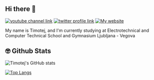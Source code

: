 ## Hi there 👋

[![youtube channel link](https://img.shields.io/badge/YouTube-FF0000?style=for-the-badge&logo=youtube&logoColor=white)](https://www.youtube.com/@Sp4rkXy)
[![twitter profile link](https://img.shields.io/badge/Twitter-1DA1F2?style=for-the-badge&logo=twitter&logoColor=white)](https://x.com/SparkOW3)
[![My website](https://img.shields.io/badge/Google%20Chrome-4285F4?logo=GoogleChrome&logoColor=white)](https://timotejborstnar.com/)

My name is Timotej, and I'm currently studying at Electrotechnical and Computer Technical School and Gymnasium Ljubljana - Vegova

## 🤓 Github Stats

![Timotej's GitHub stats](https://github-readme-stats.vercel.app/api?username=SparkOW511&theme=ayu-mirage&show_icons=true)

[![Top Langs](https://github-readme-stats.vercel.app/api/top-langs/?username=SparkOW511&theme=ayu-mirage&show_icons=true)](https://github.com/anuraghazra/github-readme-stats)







